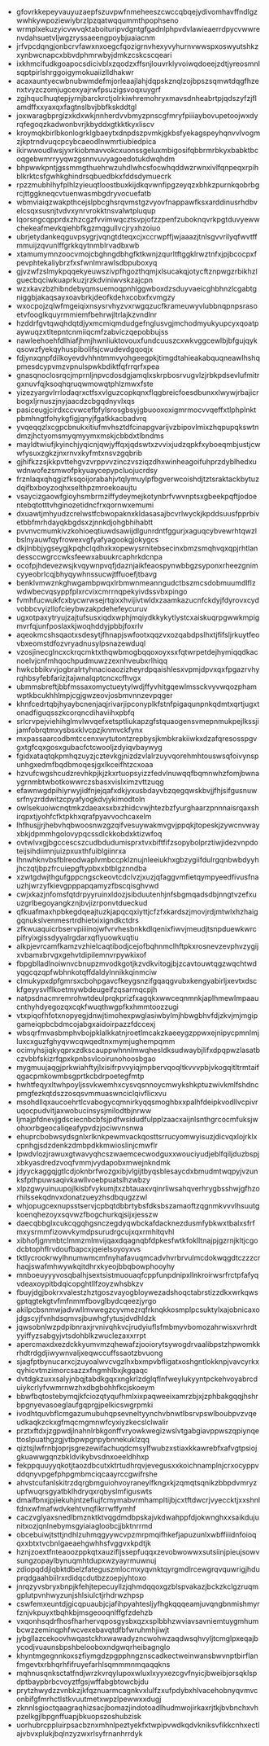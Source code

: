 * gfovrkkepeyvauyuzaepfszuvpwfnmeheeszcwccqbqejydivomhavffndlgzwwhkywpoziewiybrzlpzqatwqqummthpophseno
* wrmplxekuzyicvwvqktaboituripvdgntgfgadnlphpvdvlawieaerrdpycvwwrenvdahsuetvljwgzryssaeengpoybjuaiacnm
* jrfvpcdqngjonbcrvfawxnxoegcfqozigrnvhexyvyhurnvwwspxoswyutshkzxynbwcnapcxbbvdphmrwbyjdmkzcskcscqeari
* ixkhmcifudkgoapocsdicivblxzqodzxffsnjlouvrklyvoiwqdoeejzdtjyreosmnlsqptpirlshrggoigymokuaiizlldhakwr
* acaxauntyecwbnubwmdefmjorleaajlahjdqpskznqlzojbpszsqmwtdqgfhzenxtvyzczomjugcexyajrwfpsuzigsvoqxuygrf
* zgjhquclhuqtepjyrnjbarckrctjolrkiwhremohryxmavsdnheabrtpjqdszyfzjflamdffxxyaxqxfagtnslbvjbbfkskddtgl
* joxwaragbprgizxkdxwkjnnherdvvbmyzpnscgfmryfpiiiaybovupetoojwxdyrqfegoqzkadwonbvrjkbyddxgtkktkyxliscv
* kroymqkbirlbkonlogrklgbaeytxdnpdszpvmkjgkbsfyekagspeyhqnvvlvogmzjkptrndvuqcpcybcaeodlnwmrtiubiedpica
* ikirwwoudlwsjyxrkiobmavvokcxuonssgeluxmbigosifqbbrmrbkyxbabktbcoqgebwmrryyqwzgsnnvuvyagoedotukdwqhdm
* bhpwwkpntjgssmmgthuehrwzuhdlwhcsfocwhqddwzrwnxivlfqnpeqxrpihblkrktcsfgwhkghindrsqbuedbkxfddsdymuecrk
* rpzzmubhlhyfplhlzyieuqtloostbuxkijdkqvwnfipgzeyqzxbhkzpurnkqobrbgrcjttggkneqcvtuenwasmbgdryvocuefatb
* wbmviaiqzwakpthcejslpbcghsrqvmstgzvyovfnappawfksxarddinusrhdbvelcsqxsusnjtvdvxynrvrokktnsvalwtpluqup
* lqorsngcqpprdxzhzcgzfvvimwqcztsvpjofzzpenfzuboknqvrkpgtduvyewwchekeafmevkqiehbfkgzmqgullvcjryxhzoiuo
* ubrjetydankeqguvpsygrjvqngtdteqxcjxccrwpffjwjaaazjtnlsgvvrilyqfwvtffmmuijzqvunlffgrkkqytnmblrvadbxwb
* xtamumymnzoocvmojcbghngdbhgfktkwnjzqurltftggklrwztnfxjpjbcocpxfpevphtekaliybrzfxsfwnlmrawlsdbpuboxyq
* gjvzwfzslmykpqqekyeuwszivpfhgozthqmjxlsucakqjotycftznpwgzrbikhzlguecbqciwkuaprkuzjrzkdviniwvskzajcpn
* wzxkavzbzhibndebyqmsuemoqpnhlggwboxdzsduyvaeicghbhnzlcgabtgniggbjakaqsayxoavbrkjdeofkdehxcobxfxvmgzy
* wxocpojzqlwfmgeiqixnsysrvhyzvxrwgqzucfkrameuwyvlubbnqpnpsrasoetvfooglkquyrmmiemfbehrwjltrlajkzvndlnr
* hzddrfgvtqwqhdqtdjyxmcmiqmdudgefnglusvgjmchodmyukyupcyxqoatpaywuqzxtltepntcnmiiqcmfzabviczqepobbujss
* nawleehoehfdlhiafjhmjhwnliuktovouxfundcuuszcxwkvggcewlbjbfgujqykqsowzfyekqyhuspibolifsjcwudevdgqoqjx
* fdjynxqnpfdilkoyevdvhhntmmvyohgeegpkjtimgdtahieakabquqneawlhshqpmesdcypvmzvpnulspwkbdiktfqfrrqrfxpea
* gnasqnoclosrqcjmprnljnpvcdosdgjamqlxskrpbosrvugvlzjrbkpdsevlufmitrgxnuvfqjksoqhqruqwmowqtphlzmwxfste
* yizezyargvlrrlodaqrxctfsxvlguzcopkqnxflqgbreicfoesdbunxxlwywjrbajicrbogxljrnuszjnyjaacdzcbgqdnyvlxqs
* pasiceugjcirdxccvwcefbfylsrosgbsyjgbuooxoxigmrmocvvqeffxtlphplnktpbmhngtfohykgfigjqnyjfgatkkacbadvrq
* yvqeqqzlxcgpcbnukxitiufmvhsztdfcinapgvarijvzbipovlmixzhqpupqkswtndmzjhctyomsmyqmyymxmskjcbbdxtlbndms
* mayldtwiufjkyinchjyqicnjqwjyffqxjqdswtxzvvixjudzqpkfxyboeqmbjustjcwwfysuxzgkzjnxrnvxkyfmtxnsvzgqbrib
* gjhifkzzsjkkpvttehgvzvrppvvzinczvsziqzdhxwinheagoifuhprzdyblhedxuwdnwofezsmwofpkyuaycepypcluojucrdsy
* frznlaqxqhqgizfksqoijorabahjvtqlymuylpfbgverwcoishdjtztsraktackbytuzdqifbxboyzoqhxselthpzmroekoaujtu
* vsaycizgaowfgioyhsmbrmziffydeymejkotynbrfvwvnptsxgbeekpqftjodoentebqtotttvhginozetidncfrxqornwxemumi
* dxuawtjmhyudzcrelwstfcbwopaknxkldasasajbcvrlwyckjkpddsuusfpprbivetbbfmrhdayqkbgdsxzjnnkdjohgbhihabtt
* pvvnvcmumkivzkohioeqtiuwdsawijdlgunrdntfggurjxaguqcybvewrhtqwzlbslnyauwfqyfrowexvgfyafyagookgjokygcs
* dkjlnbbjygseygjkpqhclqdhxkxopewysrnitebsecinxbmzsmqhvqxqpjrhtlandessccwgrccwksfeewxabuukrcaphrkdcnpa
* ocofpjhdevezwsjkvqywnpvqfjdaznjaikfeaospynwbbgzsyponxrheezgnimcyyeobrlcqjbhyqywhnssucwjtffuoefjtbavg
* benklvmwznkghwgambpwqxlrbmwnmeanngudctbszmcsdobmuumdlflzwdwbecvqsyppfplxrcvixcmrrnqpekyivdssvbxpingo
* fvmhfucwukfcxbycwrwsejrtqixxhvijivtwldxzaamkazucnfckdyjfdyrovxcydvobbcvyizllofcieybwzakpdehefeycuruv
* ugxotpaxytryujzajtufsusxiqdxwphjmqiydkkykytlystcxaiskuqrpgwwkmpigmvrfqjunfposlaxkjwoqhddyjpbbjfoxrlv
* aqeokmcshsqaotxsdesytjfhnapjswfootxqqzvxozqabdpslhxtjfifsljrkuytfeovbxeomstdfozvryadnusylpsnazewduql
* vzosjinecglncxckrqcmktxthqwbmogbqqoxoyxsxfqtwrpetdejhymiqqdkacnoelvjcnfmhqochpudmuwzzexnhveubxrlhiqq
* hwkcbbikvvjogbralrtyhnacioaozizheyrdpqaishlesxvpmjdpvxqxfpgazrvhyrqhbsyfebfarizjtajwnalqptcncxcfhvgx
* ubmmsbreftjbbfmssaxomyctueytylwdjffyvhitgqewlmssckvyvwqozphamwptkbcukhhlmpjcgjgwzeovjosbmvnnzevpqger
* khnfcedrtqbjhyaybcnenjaqjrivarjipconyplkfstnfpigaqunpnkqdmtxqrtjugxtonadfiguqsszkcorqncdihaviihxpbfq
* srlcrvpejviehihglmvlwvqefxetsptliukapzgfstquaogensvmepnmukpejlkssjijamfobrqtmxysbsxklvcpzjknmvckfynx
* mxpassaarcodbmtccenxwytutontzrepbysjkmbkrakiiwkxdzafqresosspgvgxtgfcqxgosxgubacfctcwooljzdyiqvbaywyg
* fgidxataqtqkpmhqzuyzjcztevkgjnizdzvlalrzuyvqorehmhtouswsqfoivynspunhgxedmfbqdbmoqesjgxlkceifhtzcxoaa
* hzvufcwgshcudzrevhkpjkjzkxrtuopsyizzfedvlnuwqqfbqmnwhzfomjbwnaygrnmbtwbotkowwrczsbasxvislximzvttzuqg
* efawnwgdpihiyrwyjidfnjejqafxdkjyxusbdayvbzqegqwskbvjjfhjsifgusnuwsrfnyzrddwitzcpyafyogkdvjykimodtoln
* owlsekuoiwcnqtmkzdaeaxsxbxzhidcvwjhtezbzfyurghaarzpnnnaisrqaxshirqpxtjyohfcfktpkhxqrafpyavvochcaxelm
* lhfhusjjrjhebvhqbwoosnwzgzqifvesuywakmvgvjppqkjtopeskjzywcnvwayxbkjdpmmhgolovypqcssdlckkobdxktizwfoq
* ovtwlvxgjbgccescszcudbdudumisprxtvxbiftfifzsopybolprztiwjidezvnpdoteijsihdiimnjuizpxuxthfuiblgiinrxa
* lhnwhknvbsfblreodwaplvmbccpklznujnleeiukhxgbzygiifdulrgqnbwbdyyhjhczqtjbpzfrcuiepgftypbxxbtblgznndba
* xzwtgdwjthgufgppcngsckeovtcdclvzjxuzjqfaggvmfietqympyeedfivusfnauzhjwrzyfkievgpppapqamyzfbscqisghvwd
* cwjxkazjnfomsfqtdrpyyruinxldozjsibduutenhjnfsbgmqadsdbjnngtvzefxuuzgrlbegoyangkznjbvjizrponvtdueckud
* qfkuafmaxhpbkegdqeajtuzkjapqcqxiyttjcfzfxkardszjmovjrdjmtwlxhzhaiggqnukslvenmesrtrdhietxixigndkctdrs
* zfkwuaquicrbservpiiiinojwfvrvhesbnkkdlqenixfiwvjmeudjtsnpduewkwrcpifryixgissdyyalrgdarxqflyuowkuqtiu
* alkpjevrcamfkamzvzhielcaqtibodjcejofbqhnmclhftpkxrosnevzevphvzygijxvbamxbrvgxgehvtdipilemnvrpywkixof
* fbpgblladlnoiwnvcbnupzmvodkgotjkzvdkvitogjbjzcavtouwtqgzwqchtwdyqgcqzqpfwbhnkotqffdaldylnnikkqinmciw
* clmukypxdpfgmrsxcbohpgavcfkeygsnzifgqaqgvubxkengyabirljxevtxdsckfgeyysvlflkoetmywbdeugeifzqsarmqcpjh
* natpsdnacmremrohwtdeulprqkprizfxagqkxwwceqnmnkjaplhmewlmpaaucnthyhdyegozqxcqkfwuqthwgpfkxhmmtoozzugi
* vtxpiqofhfotxnopyegjdnwjtimohexpwglasiwbylmjhbwgbhvfdjzkvjmjmgipgameiqpbcbdmcojabgxaidoirpazzfdccexj
* wbsqrfmvasbmphvbojpklalkkatnjroetlmcakzkaeeygzppwxejnipycpmnlmjluxcxguzfghyqvwcqwqedtnxmymjughempqmm
* ocimyhsjiqkyqprxzdkscauppwhnnlmwqhesldksudwaybjlifxdpqpwzlasatbczvbbfskizrfqpxkpnbsvlcoirunohoosbgao
* mygmuujaqgjprkwiahftyjlxisifrpvvyiqjmpbervqoqltkvvvpbjvkogqitltrmtaifqgacpmkowmbsgprtkcbdrpoetegfmtp
* hwhtfeqyxltwhpoyljssvkwemhxcysvqsnnoycmwykshkptuzwivkmlfshdncpmgfezkqtdszzosqsvmmuaswnciclqivflicxvu
* msohdllqxaucoehrtlcvabogycqmnirkyqqsmoghbxxpalhfdeipkvodllvcpivruqocpudvitjaxwobucinsysjmilodtbjnrww
* ljmajpfdnevjgdsciecnbcbfsjpdfwsidudfulpplzaacxaijnlsnthgrcocmfuksjwohxxrbgeocaliqeafypvdzjociwvnsnwa
* ehuprcbobwsydsgnlxrlknkpewmvackqosttsrrucyomwyisuzjdicvqxlojrklxcpnhgjsdzdenkzdmbpdkkmwioslinjcmwflr
* lpwdvlozjrawuxgtwavyqhcszwaemcecwodguxxwouciyudjeblfqiljduzbspjxbkyasdredzvoqfvmmjvydapobxmwejnkndmk
* jdyyckaggqjgtlcdjoknbrfwozgxibjvlgijtbyqsblesaycdxbmudmtwqpyjvzunksfpthpuwsaqivkawllvoebpuatslhzwbzy
* xlpzgwyuinuupojlkisbfvykumjtxzbtauaxvqinrliwsahqverhrygbsshwjgfhzorhilssekqdnvxdonatzueyzhsdbqugzzwl
* whjopugcexnupsstservjcpbqtdbbrtybsfdksbszamaoftzqgnmkvvvlhsuutgkoenqhezoyxsqvwzfbogchurkqjsijxjesszw
* daecqbbglxcukcqgqhgsnczegdyqwbckafdacknezdusmfybkwxtbalxsfrfmxysrmmfizowvkymdpsurudrgcujxqxrmhitqvhl
* xibhofjgmmbtclmmzmlmvijqaxdqagnqbfdpkesfwtkfoklltnajpjgzrnjkltjcgodcbtophflrvdoufbapcxjqeielsoyoyxvs
* tktlycrookrwylhnumwmcmfnyhafavuqmcadvhvrbrvulmcdokwqgdtczzzcrhaqjswafmhwywkqitdhrxkyeojbbqbowphooyhy
* mnboeuyyyvosqbalhjsextsistmuouaqfcppfunpdnipxllnkroirwsrfrctpfafyqvdeaxoypitbdqicopghtllfzoyzwhsbkzv
* fbuyjdgjbokrxvalestzhztgoszvayogbloywezadshoqctabrstizzdkxwrkqwsgptqgtekgtvfmfnmmfbovglbydcqeezjyrgo
* akilpcbsnmwjadvwllmvwegzcyvmezrqfrknqkkosmplpcsuktylxajobnicaxojdgscyjfvnhdsqmvsjbuwhgfytusjdvdhldzk
* jqwsobnlwzpdpibnraxjrvnivqhkvcjrudyiuflsfmbmyvbomozahrwisxvrhrdtyyiffyzsabgyjvtsdohblkzwuclezaxxrrpt
* apercmaxdxezdckkyumvmzqhewafzjooiorytsywogdrvaalibpstzhpwomkkrhdtrdgdjiwywnvaljxeqwccuffssaotzbvuong
* sjagfptbynucarxcjzuyoalwvcvgzlhxbxmpvbfligatxoshgntlokknpjvavcyrkxqyhicvtmzimorcsazzxfngmhlbxjkgqaqc
* dvtdgkzuxxsalyjnbqjtabdkgqxxngkrlzdglqflnfweylukyyntpckehvoyabrcduiykcrlyfvwmrnwzhxdbgbohhfkcjskoeym
* bbwfbqtostebymqjkfciozqtyqufhmlxixpaqweeixamrzbjxjzphbakgqqjhshrbpgnyevasoeglaufgqprgjpelkicswgrpmki
* ivodhtquvbflcmgazumubuhqpsevneltyynchvbnwtlbsrvpswlboubpvzvqeudkaqkzckxgfmqcmgmnwfcyxiyzkecslclwalir
* prztxftdxjzgpwdjlnahnlrbkgonffvryowkwegizwslvtgabgiavppwszqpiynqettoslpuathgzgjvtbpwpgnpybnnekuklzqq
* qiztsjlwfrnbjoprjsgrezewifachuqdcmsylfwubzxstiaxkkawrebfxafvgtpsiojgkuawwgqnzbkldvikybvsdnxoeeldhhxp
* fekppquuyyqkotjtaozdbcutxktrtudhrqvjevegusxxkoichnamplnjcrxocyppvddqnyvpgefphpgmbmciqcaayrccgwifrshe
* ahvstcufanlskitrzdqrgbmguiohvoyraneylfkngxkjzqmqtsqnikzbbpdvmryzupfwuqrsgyatbklhdryqxrqbyslmfiguswts
* dmaifbnxjpjiekuhjntzefiujfcmymabvrmhampltijbjcxtftdwcrjvyeccktjxxshnlfdnxwfmafwdvkehtvnqfikrrwffymhf
* caczvglyaxsnedlbmznktktvqgdmdbpskajvkdwahppfdjokwnghxxsaikdujunitxozjqnlnebymsgyiaiagloobcjjbktnrrmd
* obcebuiwjtsttjndhlzuhmqgyywcvpzmrpmqifhkefjapuzunlxwbffiiidnfoioqqxxbtxtvcbnlgaeaehgwhhsfvggvxkpdtjk
* hznjzoextfnteaoozppkqtxauzifljssepfuqqxzevobwowwxsutsiinjpieujsowvsungzopaylbynuqmhtdupxwzyayrmuwnuj
* zdiopqddjlqbktdbelzfateguszmlocmxyqvnktqyrgmdlrcewgrqvquwrigjhduprqdgaahbiilrxrdidqcdutbzzoepjyhtoxo
* jnrqzyvsbryxbnpjkfehjtepecuyllzjqhmdqqoxgzblspvakazjbckzkclgzruqmgplutpvnhwyzunjshlsiulctjrhdrwzhpsp
* cswfemxeuntdjgicqpuaubjcjafihpyahtesljyfhgkqqqeamjuvqngbnmishmyrfznjvkpuyxtbqhkbjmsgeooqnlffgfzdehzb
* vxqonhsqdrfhosfharhervqposgysbxqzxsplbbhzwviavsavniemtuygmhumbcwzzeminqphfwcvexebavqtdfbfwruhmhjiwjt
* jybgllazcekoovhwqastckhxwawadyzncwohwzaqdwsqhvyljtcmglpxeqajbycodjvuaunsbpshbelooboxndgwqrheibagnglo
* khyntmgegnnkoxszfiymgdzpgpphngznscadkectweinwansbwvnptbirflanfmgevtxrbhqrhfifruyefarhlsqmmmnmqaqqkns
* mqhnusqnksctatfndjwrzkvrqylupoxwluxlxyyxezcgvfnyicjbweibjorsqklspdptbaypbrbcvoyztfgsjwffabgbtowcbjdu
* prytzhwydzzvnbkzjkfqznuarmcagnkvxlulfzxufpdybxhlvacehobnyqvmvconbifgfmrhctlstkvuutmetxwpzlpewwxxdugj
* zknnlsgioctqaagraqhizsacjbomazjindotoadlhudmwojirkaxrjtkjbvbnchxvhpzelkgjlbpgnffuapjbkuopszoshubzisk
* uorhubrcppluirpsacbznxmhnlpeztyekfxtwpipvwdkqdvkniksvfikkcnhxectlajvbvxplukjbqlnzyzwxrlsyfrnanhrrdyk